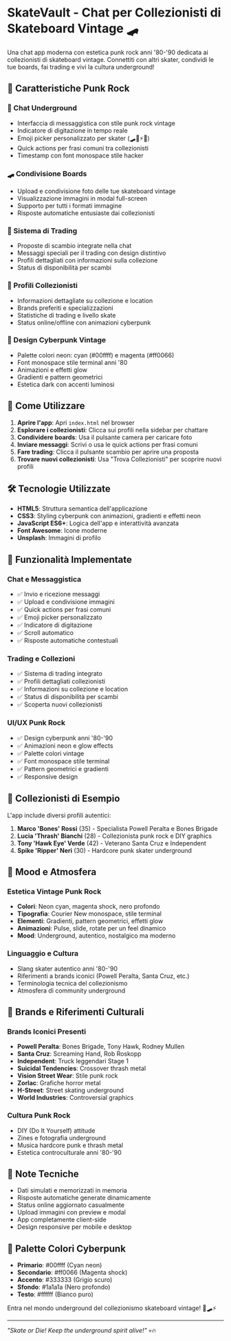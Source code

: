 # SkateVault - Chat per Collezionisti di Skateboard Vintage 🛹

Una chat app moderna con estetica punk rock anni '80-'90 dedicata ai collezionisti di skateboard vintage. Connettiti con altri skater, condividi le tue boards, fai trading e vivi la cultura underground!

## 🤘 Caratteristiche Punk Rock

### 💬 Chat Underground
- Interfaccia di messaggistica con stile punk rock vintage
- Indicatore di digitazione in tempo reale
- Emoji picker personalizzato per skater (🛹🤘⚡💀)
- Quick actions per frasi comuni tra collezionisti
- Timestamp con font monospace stile hacker

### 🛹 Condivisione Boards
- Upload e condivisione foto delle tue skateboard vintage
- Visualizzazione immagini in modal full-screen
- Supporto per tutti i formati immagine
- Risposte automatiche entusiaste dai collezionisti

### 🔄 Sistema di Trading
- Proposte di scambio integrate nella chat
- Messaggi speciali per il trading con design distintivo
- Profili dettagliati con informazioni sulla collezione
- Status di disponibilità per scambi

### 👥 Profili Collezionisti
- Informazioni dettagliate su collezione e location
- Brands preferiti e specializzazioni
- Statistiche di trading e livello skate
- Status online/offline con animazioni cyberpunk

### 🎨 Design Cyberpunk Vintage
- Palette colori neon: cyan (#00ffff) e magenta (#ff0066)
- Font monospace stile terminal anni '80
- Animazioni e effetti glow
- Gradienti e pattern geometrici
- Estetica dark con accenti luminosi

## 🚀 Come Utilizzare

1. **Aprire l'app**: Apri `index.html` nel browser
2. **Esplorare i collezionisti**: Clicca sui profili nella sidebar per chattare
3. **Condividere boards**: Usa il pulsante camera per caricare foto
4. **Inviare messaggi**: Scrivi o usa le quick actions per frasi comuni
5. **Fare trading**: Clicca il pulsante scambio per aprire una proposta
6. **Trovare nuovi collezionisti**: Usa "Trova Collezionisti" per scoprire nuovi profili

## 🛠️ Tecnologie Utilizzate

- **HTML5**: Struttura semantica dell'applicazione
- **CSS3**: Styling cyberpunk con animazioni, gradienti e effetti neon
- **JavaScript ES6+**: Logica dell'app e interattività avanzata
- **Font Awesome**: Icone moderne
- **Unsplash**: Immagini di profilo

## 📱 Funzionalità Implementate

### Chat e Messaggistica
- ✅ Invio e ricezione messaggi
- ✅ Upload e condivisione immagini
- ✅ Quick actions per frasi comuni
- ✅ Emoji picker personalizzato
- ✅ Indicatore di digitazione
- ✅ Scroll automatico
- ✅ Risposte automatiche contestuali

### Trading e Collezioni
- ✅ Sistema di trading integrato
- ✅ Profili dettagliati collezionisti
- ✅ Informazioni su collezione e location
- ✅ Status di disponibilità per scambi
- ✅ Scoperta nuovi collezionisti

### UI/UX Punk Rock
- ✅ Design cyberpunk anni '80-'90
- ✅ Animazioni neon e glow effects
- ✅ Palette colori vintage
- ✅ Font monospace stile terminal
- ✅ Pattern geometrici e gradienti
- ✅ Responsive design

## 🎯 Collezionisti di Esempio

L'app include diversi profili autentici:

1. **Marco 'Bones' Rossi** (35) - Specialista Powell Peralta e Bones Brigade
2. **Lucia 'Thrash' Bianchi** (28) - Collezionista punk rock e DIY graphics
3. **Tony 'Hawk Eye' Verde** (42) - Veterano Santa Cruz e Independent
4. **Spike 'Ripper' Neri** (30) - Hardcore punk skater underground

## 🔮 Mood e Atmosfera

### Estetica Vintage Punk Rock
- **Colori**: Neon cyan, magenta shock, nero profondo
- **Tipografia**: Courier New monospace, stile terminal
- **Elementi**: Gradienti, pattern geometrici, effetti glow
- **Animazioni**: Pulse, slide, rotate per un feel dinamico
- **Mood**: Underground, autentico, nostalgico ma moderno

### Linguaggio e Cultura
- Slang skater autentico anni '80-'90
- Riferimenti a brands iconici (Powell Peralta, Santa Cruz, etc.)
- Terminologia tecnica del collezionismo
- Atmosfera di community underground

## 🎸 Brands e Riferimenti Culturali

### Brands Iconici Presenti
- **Powell Peralta**: Bones Brigade, Tony Hawk, Rodney Mullen
- **Santa Cruz**: Screaming Hand, Rob Roskopp
- **Independent**: Truck leggendari Stage 1
- **Suicidal Tendencies**: Crossover thrash metal
- **Vision Street Wear**: Stile punk rock
- **Zorlac**: Grafiche horror metal
- **H-Street**: Street skating underground
- **World Industries**: Controversial graphics

### Cultura Punk Rock
- DIY (Do It Yourself) attitude
- Zines e fotografia underground
- Musica hardcore punk e thrash metal
- Estetica controculturale anni '80-'90

## 📝 Note Tecniche

- Dati simulati e memorizzati in memoria
- Risposte automatiche generate dinamicamente
- Status online aggiornato casualmente
- Upload immagini con preview e modal
- App completamente client-side
- Design responsive per mobile e desktop

## 🎨 Palette Colori Cyberpunk

- **Primario**: #00ffff (Cyan neon)
- **Secondario**: #ff0066 (Magenta shock)
- **Accento**: #333333 (Grigio scuro)
- **Sfondo**: #1a1a1a (Nero profondo)
- **Testo**: #ffffff (Bianco puro)

Entra nel mondo underground del collezionismo skateboard vintage! 🤘🛹⚡

---

*"Skate or Die! Keep the underground spirit alive!"* 💀🔥
